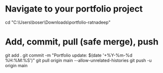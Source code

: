 # Navigate to your portfolio project
cd "C:\Users\boser\Downloads\portfolio-ratnadeep"

# Add, commit, pull (safe merge), push
git add .
git commit -m "Portfolio update: $(date '+%Y-%m-%d %H:%M:%S')"
git pull origin main --allow-unrelated-histories
git push -u origin main
